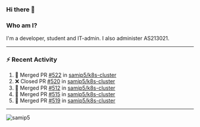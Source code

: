 ### Hi there 👋

### Who am I?
I'm a developer, student and IT-admin. I also administer AS213021.

---
### :zap: Recent Activity
<!--START_SECTION:activity-->
1. 🎉 Merged PR [#522](https://github.com/samip5/k8s-cluster/pull/522) in [samip5/k8s-cluster](https://github.com/samip5/k8s-cluster)
2. ❌ Closed PR [#520](https://github.com/samip5/k8s-cluster/pull/520) in [samip5/k8s-cluster](https://github.com/samip5/k8s-cluster)
3. 🎉 Merged PR [#512](https://github.com/samip5/k8s-cluster/pull/512) in [samip5/k8s-cluster](https://github.com/samip5/k8s-cluster)
4. 🎉 Merged PR [#515](https://github.com/samip5/k8s-cluster/pull/515) in [samip5/k8s-cluster](https://github.com/samip5/k8s-cluster)
5. 🎉 Merged PR [#519](https://github.com/samip5/k8s-cluster/pull/519) in [samip5/k8s-cluster](https://github.com/samip5/k8s-cluster)
<!--END_SECTION:activity-->
---

<img align="center" src="https://github-readme-stats.vercel.app/api?username=samip5&show_icons=true" alt="samip5" />
